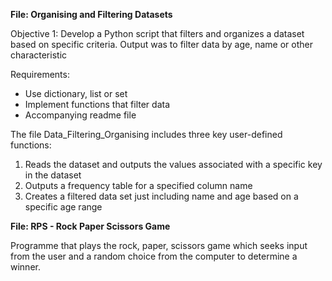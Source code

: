 **File: Organising and Filtering Datasets**

Objective 1: Develop a Python script that filters and organizes a dataset based on specific criteria.
Output was to filter data by age, name or other characteristic

Requirements:
- Use dictionary, list or set
- Implement functions that filter data
- Accompanying readme file

The file Data_Filtering_Organising includes three key user-defined functions:
1. Reads the dataset and outputs the values associated with a specific key in the dataset
2. Outputs a frequency table for a specified column name
3. Creates a filtered data set just including name and age based on a specific age range

**File: RPS - Rock Paper Scissors Game**

Programme that plays the rock, paper, scissors game which seeks input from the user and a random choice from the computer to determine a winner.
